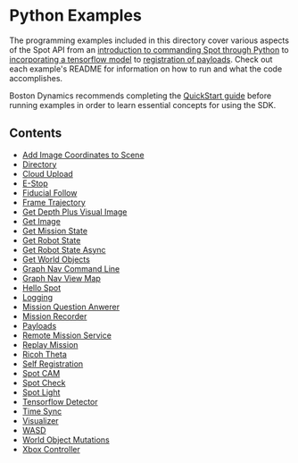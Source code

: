 <!--
Copyright (c) 2020 Boston Dynamics, Inc.  All rights reserved.

Downloading, reproducing, distributing or otherwise using the SDK Software
is subject to the terms and conditions of the Boston Dynamics Software
Development Kit License (20191101-BDSDK-SL).
-->

# Python Examples

The programming examples included in this directory cover various aspects of the Spot API from an [introduction to commanding Spot through Python](hello_spot/README.md) to [incorporating a tensorflow model](spot_tensorflow_detector/README.md) to [registration of payloads](self_registration/README.md). Check out each example's README for information on how to run and what the code accomplishes.

Boston Dynamics recommends completing the [QuickStart guide](../../docs/python/quickstart.md) before running examples in order to learn essential concepts for using the SDK.


## Contents

* [Add Image Coordinates to Scene](add_image_coordinates_to_scene/README.md)
* [Directory](directory/README.md)
* [Cloud Upload](cloud_upload/README.md)
* [E-Stop](estop/README.md)
* [Fiducial Follow](fiducial_follow/README.md)
* [Frame Trajectory](frame_trajectory_command/README.md)
* [Get Depth Plus Visual Image](get_depth_plus_visual_image/README.md)
* [Get Image](get_image/README.md)
* [Get Mission State](get_mission_state/README.md)
* [Get Robot State](get_robot_state/README.md)
* [Get Robot State Async](get_robot_state_async/README.md)
* [Get World Objects](get_world_objects/README.md)
* [Graph Nav Command Line](graph_nav_command_line/README.md)
* [Graph Nav View Map](graph_nav_view_map/README.md)
* [Hello Spot](hello_spot/README.md)
* [Logging](logging/README.md)
* [Mission Question Anwerer](mission_question_answerer/README.md)
* [Mission Recorder](mission_recorder/README.md)
* [Payloads](payloads/README.md)
* [Remote Mission Service](remote_mission_service/README.md)
* [Replay Mission](replay_mission/README.md)
* [Ricoh Theta](ricoh_theta/README.md)
* [Self Registration](self_registration/README.md)
* [Spot CAM](spot_cam/README.md)
* [Spot Check](spot_check/README.md)
* [Spot Light](spot_light/README.md)
* [Tensorflow Detector](spot_tensorflow_detector/README.md)
* [Time Sync](time_sync/README.md)
* [Visualizer](visualizer/README.md)
* [WASD](wasd/README.md)
* [World Object Mutations](world_object_mutations/README.md)
* [Xbox Controller](xbox_controller/README.md)
